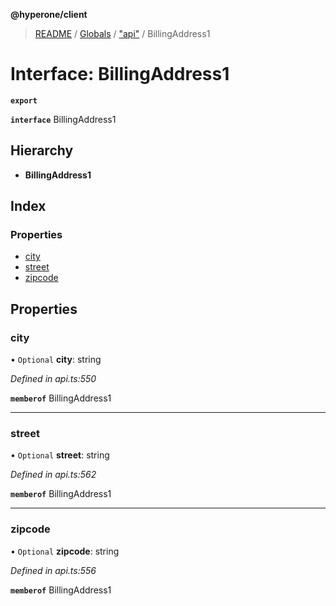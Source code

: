 **@hyperone/client**

> [README](../README.md) / [Globals](../globals.md) / ["api"](../modules/_api_.md) / BillingAddress1

# Interface: BillingAddress1

**`export`** 

**`interface`** BillingAddress1

## Hierarchy

* **BillingAddress1**

## Index

### Properties

* [city](_api_.billingaddress1.md#city)
* [street](_api_.billingaddress1.md#street)
* [zipcode](_api_.billingaddress1.md#zipcode)

## Properties

### city

• `Optional` **city**: string

*Defined in api.ts:550*

**`memberof`** BillingAddress1

___

### street

• `Optional` **street**: string

*Defined in api.ts:562*

**`memberof`** BillingAddress1

___

### zipcode

• `Optional` **zipcode**: string

*Defined in api.ts:556*

**`memberof`** BillingAddress1
